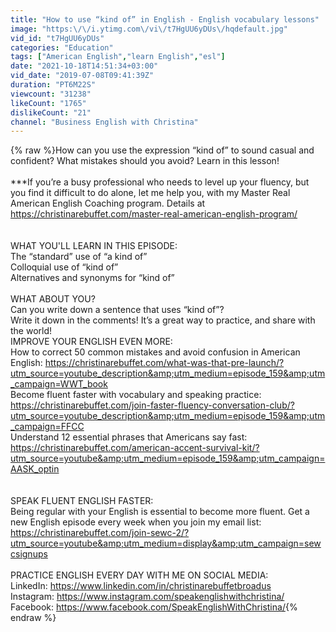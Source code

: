 ```yaml
---
title: "How to use “kind of” in English - English vocabulary lessons"
image: "https:\/\/i.ytimg.com\/vi\/t7HgUU6yDUs\/hqdefault.jpg"
vid_id: "t7HgUU6yDUs"
categories: "Education"
tags: ["American English","learn English","esl"]
date: "2021-10-18T14:51:34+03:00"
vid_date: "2019-07-08T09:41:39Z"
duration: "PT6M22S"
viewcount: "31238"
likeCount: "1765"
dislikeCount: "21"
channel: "Business English with Christina"
---
```

{% raw %}How can you use the expression “kind of” to sound casual and confident? What mistakes should you avoid? Learn in this lesson! <br /><br />***If you’re a busy professional who needs to level up your fluency, but you find it difficult to do alone, let me help you, with my Master Real American English Coaching program. Details at <a rel="nofollow" target="blank" href="https://christinarebuffet.com/master-real-american-english-program/">https://christinarebuffet.com/master-real-american-english-program/</a> <br /><br /><br />WHAT YOU'LL LEARN IN THIS EPISODE:<br />The “standard” use of “a kind of”<br />Colloquial use of “kind of”<br />Alternatives and synonyms for “kind of”<br /><br />WHAT ABOUT YOU?<br />Can you write down a sentence that uses “kind of”? <br />Write it down in the comments! It’s  a great way to practice, and share with the world!<br />IMPROVE YOUR ENGLISH EVEN MORE:<br />How to correct 50 common mistakes and avoid confusion in American English: <a rel="nofollow" target="blank" href="https://christinarebuffet.com/what-was-that-pre-launch/?utm_source=youtube_description&amp;utm_medium=episode_159&amp;utm_campaign=WWT_book">https://christinarebuffet.com/what-was-that-pre-launch/?utm_source=youtube_description&amp;utm_medium=episode_159&amp;utm_campaign=WWT_book</a><br />Become fluent faster with vocabulary and speaking practice: <a rel="nofollow" target="blank" href="https://christinarebuffet.com/join-faster-fluency-conversation-club/?utm_source=youtube_description&amp;utm_medium=episode_159&amp;utm_campaign=FFCC">https://christinarebuffet.com/join-faster-fluency-conversation-club/?utm_source=youtube_description&amp;utm_medium=episode_159&amp;utm_campaign=FFCC</a><br />Understand 12 essential phrases that Americans say fast: <a rel="nofollow" target="blank" href="https://christinarebuffet.com/american-accent-survival-kit/?utm_source=youtube&amp;utm_medium=episode_159&amp;utm_campaign=AASK_optin">https://christinarebuffet.com/american-accent-survival-kit/?utm_source=youtube&amp;utm_medium=episode_159&amp;utm_campaign=AASK_optin</a><br /><br /><br />SPEAK FLUENT ENGLISH FASTER:<br />Being regular with your English is essential to become more fluent. Get a new English episode every week when you join my email list: <a rel="nofollow" target="blank" href="https://christinarebuffet.com/join-sewc-2/?utm_source=youtube&amp;utm_medium=display&amp;utm_campaign=sewcsignups">https://christinarebuffet.com/join-sewc-2/?utm_source=youtube&amp;utm_medium=display&amp;utm_campaign=sewcsignups</a><br /><br />PRACTICE ENGLISH EVERY DAY WITH ME ON SOCIAL MEDIA:<br />LinkedIn: <a rel="nofollow" target="blank" href="https://www.linkedin.com/in/christinarebuffetbroadus">https://www.linkedin.com/in/christinarebuffetbroadus</a><br />Instagram: <a rel="nofollow" target="blank" href="https://www.instagram.com/speakenglishwithchristina/">https://www.instagram.com/speakenglishwithchristina/</a><br />Facebook: <a rel="nofollow" target="blank" href="https://www.facebook.com/SpeakEnglishWithChristina/">https://www.facebook.com/SpeakEnglishWithChristina/</a>{% endraw %}
